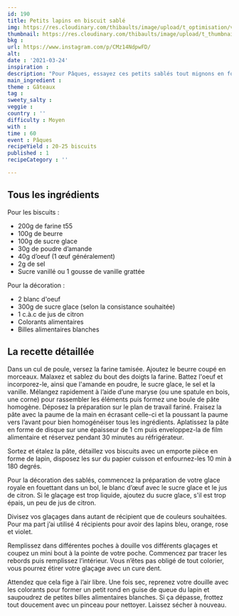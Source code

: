```yaml
---
id: 190
title: Petits lapins en biscuit sablé
img: https://res.cloudinary.com/thibaults/image/upload/t_optimisation/v1616702173/Recipes/20210324_lapins_biscuit_sables.jpg
thumbnail: https://res.cloudinary.com/thibaults/image/upload/t_thumbnail_josie/v1616702173/Recipes/20210324_lapins_biscuit_sables.jpg
bkg : 
url: https://www.instagram.com/p/CMz14NdpwFD/
alt: 
date : '2021-03-24'
inspiration : 
description: "Pour Pâques, essayez ces petits sablés tout mignons en forme de lapin."
main_ingredient : 
theme : Gâteaux
tag : 
sweety_salty : 
veggie : 
country : ''
difficulty : Moyen
with : 
time : 60
event : Pâques
recipeYield : 20-25 biscuits
published : 1
recipeCategory : ''

---
```


## Tous les ingrédients
Pour les biscuits :
 - 200g de farine t55
 - 100g de beurre
 - 100g de sucre glace
 - 30g de poudre d’amande
 - 40g d’oeuf (1 œuf généralement)
 - 2g de sel
 - Sucre vanillé ou 1 gousse de vanille grattée

Pour la décoration :
 - 2 blanc d'oeuf
 - 300g de sucre glace (selon la consistance souhaitée)
 - 1 c.à.c de jus de citron
 - Colorants alimentaires
 - Billes alimentaires blanches

## La recette détaillée
Dans un cul de poule, versez la farine tamisée. Ajoutez le beurre coupé en morceaux. Malaxez et sablez du bout des doigts la farine. Battez l'oeuf et incorporez-le, ainsi que l'amande en poudre, le sucre glace, le sel et la vanille. Mélangez rapidement à l’aide d’une maryse (ou une spatule en bois, une corne) pour rassembler les éléments puis formez une boule de pâte homogène. Déposez la préparation sur le plan de travail fariné. Fraisez la pâte avec la paume de la main en écrasant celle-ci et la poussant la paume vers l’avant pour bien homogénéiser tous les ingrédients. Aplatissez la pâte en forme de disque sur une épaisseur de 1 cm puis enveloppez-la de film alimentaire et réservez pendant 30 minutes au réfrigérateur.

Sortez et étalez la pâte, détaillez vos biscuits avec un emporte pièce en forme de lapin, disposez les sur du papier cuisson et enfournez-les 10 min à 180 degrés.

Pour la décoration des sablés, commencez la préparation de votre glace royale en fouettant dans un bol, le blanc d’œuf avec le sucre glace et le jus de citron. Si le glaçage est trop liquide, ajoutez du sucre glace, s'il est trop épais, un peu de jus de citron.

Divisez vos glaçages dans autant de récipient que de couleurs souhaitées. Pour ma part j’ai utilisé 4 récipients pour avoir des lapins bleu, orange, rose et violet.

Remplissez dans différentes poches à douille vos différents glaçages et coupez un mini bout à la pointe de votre poche. Commencez par tracer les rebords puis remplissez l’intérieur. Vous n’êtes pas obligé de tout colorier, vous pourrez étirer votre glaçage avec un cure dent.

Attendez que cela fige à l’air libre. Une fois sec, reprenez votre douille avec les colorants pour former un petit rond en guise de queue du lapin et saupoudrez de petites billes alimentaires blanches. Si ça dépasse, frottez tout doucement avec un pinceau pour nettoyer. Laissez sécher à nouveau.